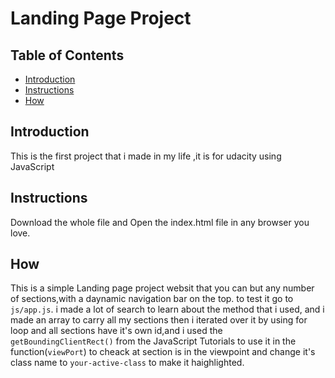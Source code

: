# Landing Page Project

## Table of Contents
* [Introduction](#Introduction)
* [Instructions](#instructions)
* [How](#How)


## Introduction

This is the first project that i made in my life ,it is for udacity using JavaScript

## Instructions

Download the whole file and Open the index.html file in any browser you love.
## How

This is a simple Landing page project websit that you can but any number of sections,with a daynamic navigation bar on
the top.
to test it go to `js/app.js`.
i made a lot of search to learn about the method that i used, and i made an array to carry all my sections then i
iterated over it by using for loop and all sections have it's own id,and i used the `getBoundingClientRect()` from the
JavaScript Tutorials to use it in the function(`viewPort`) to cheack at section is in the viewpoint and change it's
class name to `your-active-class` to make it haighlighted.
